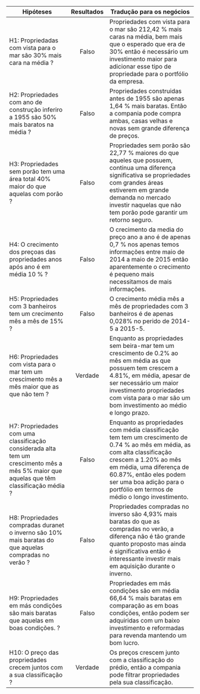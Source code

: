 | **Hipóteses** | **Resultados** | **Tradução para os negócios** |
|-------------|:-------:|-------   |
| H1: Propriedadas com vista para o mar são 30% mais cara na média ? | Falso | Propriedades com vista para o mar são 212,42 % mais caras na média, bem mais que o esperado que era de 30% então é necessário um investimento maior para adicionar esse tipo de propriedade para o portfólio da empresa. |
| H2: Propriedades com ano de construção inferiro a 1955 são 50% mais baratos na média ? | Falso | Propriedades construidas antes de 1955 são apenas 1,64 % mais baratas. Então a compania pode compra ambas, casas velhas e novas sem grande diferença de preços. |
| H3: Propriedades sem porão tem uma área total 40% maior do que aquelas com porão ? | Falso | Propriedades sem porão são 22,77 % maiores do que aqueles que possuem, continua uma diferença significativa se propriedades com grandes áreas estiverem em grande demanda no mercado investir naquelas que não tem porão pode garantir um retorno seguro. |
| H4: O crecimento dos preçoas das propriedades anos após ano é em média 10 % ? | Falso | O crecimento da media do preço ano a ano é de apenas 0,7 % nos apenas temos informações entre maio de 2014 a maio de 2015 então aparentemente o crecimento é pequeno mais necessitamos de mais informações. |
| H5: Propriedades com 3 banheiros tem um crecimento mês a mês de 15% ? | Falso |  O crecimento média mês a mês de propriedades com 3 banheiros é de apenas 0,028% no perido de 2014-5 a 2015-5.|
| H6:  Propriedades com vista para o mar tem um crescimento mês a mês maior que as que não tem ?| Verdade | Enquanto as propriedades sem beira-mar tem um crescimento de 0.2% ao mês em média as que possuem tem crescem a 4.81%, em média, apesar de ser necessário um maior investimento propriedades com vista para o mar são um bom investimento ao médio e longo prazo. |
| H7: Propriedades com uma classificação considerada alta tem um crescimento mês a mês 5% maior que aquelas que têm classificação média ? | Falso |Enquanto as propriedades com média classificação tem tem um crescimento de 0.74 % ao mês em média, as com alta classificação crescem a 1.20% ao mês em média, uma diferença de 60.87%, então eles podem ser uma boa adição para o portfólio em termos de médio o longo investimento. |
| H8: Propriedades compradas duranet o inverno são 10% mais baratas do que aquelas compradas no verão ? | Falso | Propriedades compradas no inverso são 4,93% mais baratas do que as compradas no verão, a diferença não é tão grande quanto proposto mas ainda é significativa então é interessante investir mais em aquisição durante o inverno. |
| H9: Propriedades em más condições são mais baratas que aquelas em boas condições. ? | Falso | Propriedades em más condições são em média 66,64 % mais baratas em comparação as em boas condições, então podem ser adquiridas com um baixo investimento e reformadas para revenda mantendo um bom lucro. |
| H10: O preço das propriedades crecem juntos com a sua classificação ? | Verdade | Os preços crescem junto com a classificação do prédio, então a compania pode filtrar propriedades pela sua classificação. |
